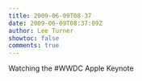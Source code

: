```yaml
---
title: 2009-06-09T08-37
date: 2009-06-09T08:37:09Z
author: Lee Turner
showtoc: false
comments: true
---
```


Watching the #WWDC Apple Keynote


